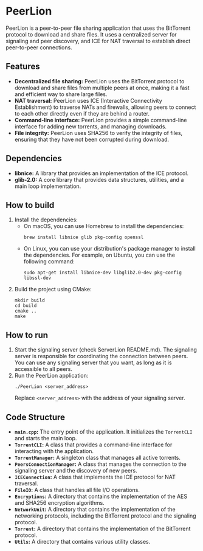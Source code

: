 # PeerLion

PeerLion is a peer-to-peer file sharing application that uses the BitTorrent protocol to download and share files. It uses a centralized server for signaling and peer discovery, and ICE for NAT traversal to establish direct peer-to-peer connections.

## Features

*   **Decentralized file sharing:** PeerLion uses the BitTorrent protocol to download and share files from multiple peers at once, making it a fast and efficient way to share large files.
*   **NAT traversal:** PeerLion uses ICE (Interactive Connectivity Establishment) to traverse NATs and firewalls, allowing peers to connect to each other directly even if they are behind a router.
*   **Command-line interface:** PeerLion provides a simple command-line interface for adding new torrents, and managing downloads.
*   **File integrity:** PeerLion uses SHA256 to verify the integrity of files, ensuring that they have not been corrupted during download.

## Dependencies

*   **libnice:** A library that provides an implementation of the ICE protocol.
*   **glib-2.0:** A core library that provides data structures, utilities, and a main loop implementation.

## How to build

1.  Install the dependencies:
    *   On macOS, you can use Homebrew to install the dependencies:
        ```
        brew install libnice glib pkg-config openssl
        ```
    *   On Linux, you can use your distribution's package manager to install the dependencies. For example, on Ubuntu, you can use the following command:
        ```
        sudo apt-get install libnice-dev libglib2.0-dev pkg-config libssl-dev
        ```
2.  Build the project using CMake:
    ```
    mkdir build
    cd build
    cmake ..
    make
    ```

## How to run

1.  Start the signaling server (check ServerLion README.md). The signaling server is responsible for coordinating the connection between peers. You can use any signaling server that you want, as long as it is accessible to all peers.
2.  Run the PeerLion application:
    ```
    ./PeerLion <server_address>
    ```
    Replace `<server_address>` with the address of your signaling server.

## Code Structure

*   **`main.cpp`:** The entry point of the application. It initializes the `TorrentCLI` and starts the main loop.
*   **`TorrentCLI`:** A class that provides a command-line interface for interacting with the application.
*   **`TorrentManager`:** A singleton class that manages all active torrents.
*   **`PeersConnectionManager`:** A class that manages the connection to the signaling server and the discovery of new peers.
*   **`ICEConnection`:** A class that implements the ICE protocol for NAT traversal.
*   **`FileIO`:** A class that handles all file I/O operations.
*   **`Encryptions`:** A directory that contains the implementation of the AES and SHA256 encryption algorithms.
*   **`NetworkUnit`:** A directory that contains the implementation of the networking protocols, including the BitTorrent protocol and the signaling protocol.
*   **`Torrent`:** A directory that contains the implementation of the BitTorrent protocol.
*   **`Utils`:** A directory that contains various utility classes.
